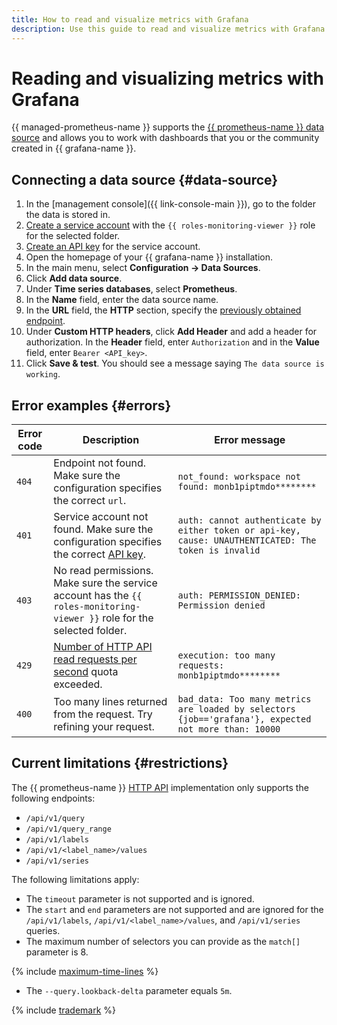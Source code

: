 ```yaml
---
title: How to read and visualize metrics with Grafana
description: Use this guide to read and visualize metrics with Grafana.
---
```


# Reading and visualizing metrics with Grafana

{{ managed-prometheus-name }} supports the [{{ prometheus-name }} data source](https://grafana.com/docs/grafana/latest/datasources/prometheus/) and allows you to work with dashboards that you or the community created in {{ grafana-name }}.

## Connecting a data source {#data-source}

1. In the [management console]({{ link-console-main }}), go to the folder the data is stored in.
1. [Create a service account](../../../../iam/operations/sa/create.md) with the `{{ roles-monitoring-viewer }}` role for the selected folder.
1. [Create an API key](../../../../iam/operations/authentication/manage-api-keys.md#create-api-key) for the service account.
1. Open the homepage of your {{ grafana-name }} installation.
1. In the main menu, select **Configuration → Data Sources**.
1. Click **Add data source**.
1. Under **Time series databases**, select **Prometheus**.
1. In the **Name** field, enter the data source name. 
1. In the **URL** field, the **HTTP** section, specify the [previously obtained endpoint](../index.md#access).
1. Under **Custom HTTP headers**, click **Add Header** and add a header for authorization. In the **Header** field, enter `Authorization` and in the **Value** field, enter `Bearer <API_key>`.
1. Click **Save & test**. You should see a message saying `The data source is working`.

## Error examples {#errors}

| Error code | Description | Error message |
|----|----|----|
| `404` | Endpoint not found. Make sure the configuration specifies the correct `url`. | ```not_found: workspace not found: monb1piptmdo********``` |
| `401` | Service account not found. Make sure the configuration specifies the correct [API key](../../../../iam/concepts/authorization/api-key.md). | ```auth: cannot authenticate by either token or api-key, cause: UNAUTHENTICATED: The token is invalid``` |
| `403` | No read permissions. Make sure the service account has the `{{ roles-monitoring-viewer }}` role for the selected folder. | ```auth: PERMISSION_DENIED: Permission denied```|
| `429` | [Number of HTTP API read requests per second](../index.md#limits) quota exceeded. | ```execution: too many requests: monb1piptmdo********``` |
| `400` | Too many lines returned from the request. Try refining your request. | ```bad_data: Too many metrics are loaded by selectors {job=='grafana'}, expected not more than: 10000``` |

## Current limitations {#restrictions}

The {{ prometheus-name }} [HTTP API](https://prometheus.io/docs/prometheus/latest/querying/api/) implementation only supports the following endpoints:

* `/api/v1/query`
* `/api/v1/query_range`
* `/api/v1/labels`
* `/api/v1/<label_name>/values`
* `/api/v1/series`

The following limitations apply:
* The `timeout` parameter is not supported and is ignored.
* The `start` and `end` parameters are not supported and are ignored for the `/api/v1/labels`, `/api/v1/<label_name>/values`, and `/api/v1/series` queries.
* The maximum number of selectors you can provide as the `match[]` parameter is 8.

{% include [maximum-time-lines](../../../../_includes/monitoring/maximum-time-lines.md) %}

* The `--query.lookback-delta` parameter equals `5m`.

{% include [trademark](../../../../_includes/monitoring/trademark.md) %}
